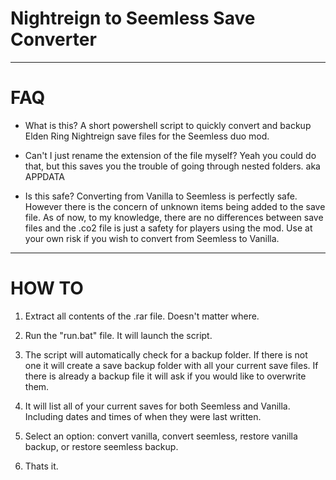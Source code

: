 # Nightreign to Seemless Save Converter

---

# FAQ

- What is this? 
A short powershell script to quickly convert and backup Elden Ring Nightreign save files for the Seemless duo mod.

- Can't I just rename the extension of the file myself? 
Yeah you could do that, but this saves you the trouble of going through nested folders. aka APPDATA

- Is this safe?
Converting from Vanilla to Seemless is perfectly safe. However there is the concern of unknown items being added to the save file. As of now, to my knowledge, there are no differences between save files and the .co2 file is just a safety for players using the mod. Use at your own risk if you wish to convert from Seemless to Vanilla.

---
# HOW TO

1. Extract all contents of the .rar file. Doesn't matter where.

2. Run the "run.bat" file. It will launch the script.

3. The script will automatically check for a backup folder. If there is not one it will create a save backup folder with all your current save files. If there is already a backup file it will ask if you would like to overwrite them.

4. It will list all of your current saves for both Seemless and Vanilla. Including dates and times of when they were last written.

5. Select an option: convert vanilla, convert seemless, restore vanilla backup, or restore seemless backup.

6. Thats it.
